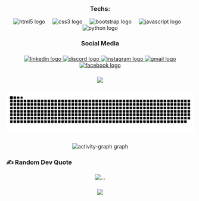 <br clear="both">

### <p align="center">Techs:</p>

<div align="center">
  <img src="https://cdn.jsdelivr.net/gh/devicons/devicon/icons/html5/html5-original.svg" height="40" alt="html5 logo"  />
  <img width="12" />
  <img src="https://cdn.jsdelivr.net/gh/devicons/devicon/icons/css3/css3-original.svg" height="40" alt="css3 logo"  />
  <img width="12" />
  <img src="https://cdn.jsdelivr.net/gh/devicons/devicon/icons/bootstrap/bootstrap-original.svg" height="40" alt="bootstrap logo"  />
  <img width="12" />
  <img src="https://skillicons.dev/icons?i=js" height="40" alt="javascript logo"  />
  <img width="12" />
  <img src="https://cdn.jsdelivr.net/gh/devicons/devicon/icons/python/python-original.svg" height="40" alt="python logo"  />
</div>

### <p align="center">Social Media</p>

###

<div align="center">
  <a href="https://linkedin.com/in/ardiansyahdaud" target="_blank">
    <img src="https://raw.githubusercontent.com/maurodesouza/profile-readme-generator/master/src/assets/icons/social/linkedin/default.svg" width="52" height="40" alt="linkedin logo"  />
  </a>
  <a href="https://discord.com/users/560485692887531531" target="_blank">
    <img src="https://raw.githubusercontent.com/maurodesouza/profile-readme-generator/master/src/assets/icons/social/discord/default.svg" width="52" height="40" alt="discord logo"  />
  </a>
  <a href="https://instagram.com/ardiansyah.da" target="_blank">
    <img src="https://raw.githubusercontent.com/maurodesouza/profile-readme-generator/master/src/assets/icons/social/instagram/default.svg" width="52" height="40" alt="instagram logo"  />
  </a>
  <a href="mailto:justisseiz@gmail.com" target="_blank">
    <img src="https://raw.githubusercontent.com/maurodesouza/profile-readme-generator/master/src/assets/icons/social/gmail/default.svg" width="52" height="40" alt="gmail logo"  />
  </a>
  <a href="https://facebook.com/ardiansyah.daud.399" target="_blank">
    <img src="https://raw.githubusercontent.com/maurodesouza/profile-readme-generator/master/src/assets/icons/social/facebook/default.svg" width="52" height="40" alt="facebook logo"  />
  </a>
</div>

###

<div align="center">
  <img height="300" src="https://s10.gifyu.com/images/SY474.gif"  />
</div>

###

<img src="https://raw.githubusercontent.com/justissei/justissei/output/snake.svg" alt="Snake animation" />

###

<div align="center">
  <img src="https://github-readme-activity-graph.vercel.app/graph?username=justissei&radius=16&theme=react&area=true&order=5" height="300" alt="activity-graph graph"  />
</div>

### ✍️ Random Dev Quote

<div align="center">
  <img src="https://quotes-github-readme.vercel.app/api?type=horizontal&theme=tokyonight" alt="..." />
</div>

###

<div align="center">
  <img src="https://profile-counter.glitch.me/justissei/count.svg?"  />
</div>

###
